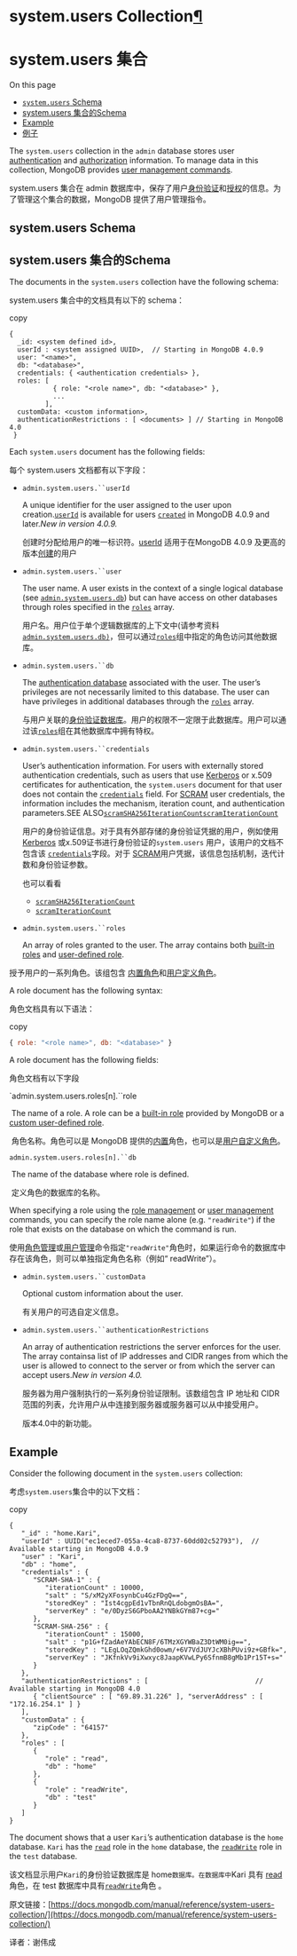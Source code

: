 # system.users  Collection[¶](https://docs.mongodb.com/manual/reference/system-users-collection/#system-users-collection)

# system.users 集合

On this page

- [`system.users` Schema](https://docs.mongodb.com/manual/reference/system-users-collection/#system-users-schema)
- [system.users 集合的Schema](https://docs.mongodb.com/manual/reference/system-users-collection/#system-users-schema)
- [Example](https://docs.mongodb.com/manual/reference/system-users-collection/#example)
- [例子](https://docs.mongodb.com/manual/reference/system-users-collection/#example)

The `system.users` collection in the `admin` database stores user [authentication](https://docs.mongodb.com/manual/core/authentication/#authentication) and [authorization](https://docs.mongodb.com/manual/core/authorization/#authorization) information. To manage data in this collection, MongoDB provides [user management commands](https://docs.mongodb.com/manual/reference/command/#user-management-commands).

system.users 集合在 admin 数据库中，保存了用户[身份验证](https://docs.mongodb.com/manual/core/authentication/#authentication)和[授权](https://docs.mongodb.com/manual/core/authorization/#authorization)的信息。为了管理这个集合的数据，MongoDB 提供了用户管理指令。

## system.users Schema

## system.users 集合的Schema

The documents in the `system.users` collection have the following schema:

system.users 集合中的文档具有以下的 schema：

copy

```
{
  _id: <system defined id>,
  userId : <system assigned UUID>,  // Starting in MongoDB 4.0.9
  user: "<name>",
  db: "<database>",
  credentials: { <authentication credentials> },
  roles: [
           { role: "<role name>", db: "<database>" },
           ...
         ],
  customData: <custom information>,
  authenticationRestrictions : [ <documents> ] // Starting in MongoDB 4.0
 }
```

Each `system.users` document has the following fields:

每个 system.users 文档都有以下字段： 

- `admin.system.users.``userId`

  A unique identifier for the user assigned to the user upon creation.[`userId`](https://docs.mongodb.com/manual/reference/system-users-collection/#admin.system.users.userId) is available for users [`created`](https://docs.mongodb.com/manual/reference/method/db.createUser/#db.createUser) in MongoDB 4.0.9 and later.*New in version 4.0.9.*

  创建时分配给用户的唯一标识符。[userId](https://docs.mongodb.com/manual/reference/system-users-collection/#admin.system.users.userId) 适用于在MongoDB 4.0.9 及更高的版本[创建](https://docs.mongodb.com/manual/reference/method/db.createUser/#db.createUser)的用户

- `admin.system.users.``user`

  The user name. A user exists in the context of a single logical database (see [`admin.system.users.db`](https://docs.mongodb.com/manual/reference/system-users-collection/#admin.system.users.db)) but can have access on other databases through roles specified in the [`roles`](https://docs.mongodb.com/manual/reference/system-users-collection/#admin.system.users.roles) array.

  用户名。用户位于单个逻辑数据库的上下文中(请参考资料[`admin.system.users.db)`](https://docs.mongodb.com/manual/reference/system-users-collection/#admin.system.users.db)，但可以通过[`roles`](https://docs.mongodb.com/manual/reference/system-users-collection/#admin.system.users.roles)组中指定的角色访问其他数据库。 

- `admin.system.users.``db`

  The [authentication database](https://docs.mongodb.com/manual/core/security-users/#authentication-database) associated with the user. The user’s privileges are not necessarily limited to this database. The user can have privileges in additional databases through the [`roles`](https://docs.mongodb.com/manual/reference/system-users-collection/#admin.system.users.roles) array.

  与用户关联的[身份验证数据库](https://docs.mongodb.com/manual/core/security-users/#authentication-database)。用户的权限不一定限于此数据库。用户可以通过该[`roles`](https://docs.mongodb.com/manual/reference/system-users-collection/#admin.system.users.roles)组在其他数据库中拥有特权。

- `admin.system.users.``credentials`

  User’s authentication information. For users with externally stored authentication credentials, such as users that use [Kerberos](https://docs.mongodb.com/manual/tutorial/control-access-to-mongodb-with-kerberos-authentication/) or x.509 certificates for authentication, the `system.users` document for that user does not contain the [`credentials`](https://docs.mongodb.com/manual/reference/system-users-collection/#admin.system.users.credentials) field. For [SCRAM](https://docs.mongodb.com/manual/core/security-scram/#authentication-scram) user credentials, the information includes the mechanism, iteration count, and authentication parameters.SEE ALSO[`scramSHA256IterationCount`](https://docs.mongodb.com/manual/reference/parameters/#param.scramSHA256IterationCount)[`scramIterationCount`](https://docs.mongodb.com/manual/reference/parameters/#param.scramIterationCount)

  用户的身份验证信息。对于具有外部存储的身份验证凭据的用户，例如使用 [Kerberos](https://docs.mongodb.com/manual/tutorial/control-access-to-mongodb-with-kerberos-authentication/) 或x.509证书进行身份验证的`system.users` 用户，该用户的文档不包含该 [`credentials`](https://docs.mongodb.com/manual/reference/system-users-collection/#admin.system.users.credentials)字段。对于 [SCRAM](https://docs.mongodb.com/manual/core/security-scram/#authentication-scram)用户凭据，该信息包括机制，迭代计数和身份验证参数。

  也可以看看

  - [`scramSHA256IterationCount`](https://docs.mongodb.com/manual/reference/parameters/#param.scramSHA256IterationCount)
  - [`scramIterationCount`](https://docs.mongodb.com/manual/reference/parameters/#param.scramIterationCount)

- `admin.system.users.``roles`

  An array of roles granted to the user. The array contains both [built-in roles](https://docs.mongodb.com/manual/reference/built-in-roles/#built-in-roles) and [user-defined role](https://docs.mongodb.com/manual/core/security-user-defined-roles/#user-defined-roles).

 授予用户的一系列角色。该组包含 [内置角色](https://docs.mongodb.com/manual/reference/built-in-roles/#built-in-roles)和[用户定义角色](https://docs.mongodb.com/manual/core/security-user-defined-roles/#user-defined-roles)。

  A role document has the following syntax:

  角色文档具有以下语法：

  copy

  ```js
  { role: "<role name>", db: "<database>" }
  ```

   A role document has the following fields:

  角色文档有以下字段

  `admin.system.users.roles[n].``role

  ​           The name of a role. A role can be a [built-in role](https://docs.mongodb.com/manual/reference/built-in-roles/#built-in-roles) provided by MongoDB or a [custom user-defined role](https://docs.mongodb.com/manual/core/security-user-defined-roles/#user-defined-roles).

  ​           角色名称。角色可以是 MongoDB 提供的[内置](https://docs.mongodb.com/manual/reference/built-in-roles/#built-in-roles)角色，也可以是[用户自定义角色](https://docs.mongodb.com/manual/core/security-user-defined-roles/#user-defined-roles)。

  `admin.system.users.roles[n].``db`

  ​           The name of the database where role is defined.

  ​          定义角色的数据库的名称。

  When specifying a role using the [role management](https://docs.mongodb.com/manual/reference/command/#role-management-commands) or [user management](https://docs.mongodb.com/manual/reference/command/#user-management-commands) commands, you can specify the role name alone (e.g. `"readWrite"`) if the role that exists on the database on which the command is run.

  使用[角色管理](https://docs.mongodb.com/manual/reference/command/#role-management-commands)或[用户管理](https://docs.mongodb.com/manual/reference/command/#user-management-commands)命令指定`"readWrite"`角色时，如果运行命令的数据库中存在该角色，则可以单独指定角色名称（例如“ readWrite”）。

- `admin.system.users.``customData`

  Optional custom information about the user.

  有关用户的可选自定义信息。

- `admin.system.users.``authenticationRestrictions`

  An array of authentication restrictions the server enforces for the user. The array containsa list of IP addresses and CIDR ranges from which the user is allowed to connect to the server or from which the server can accept users.*New in version 4.0.*
  
  服务器为用户强制执行的一系列身份验证限制。该数组包含 IP 地址和 CIDR 范围的列表，允许用户从中连接到服务器或服务器可以从中接受用户。
  
  版本4.0中的新功能。

## Example

Consider the following document in the `system.users` collection:

考虑`system.users`集合中的以下文档：

copy

```
{
   "_id" : "home.Kari",
   "userId" : UUID("ec1eced7-055a-4ca8-8737-60dd02c52793"),  // Available starting in MongoDB 4.0.9
   "user" : "Kari",
   "db" : "home",
   "credentials" : {
      "SCRAM-SHA-1" : {
         "iterationCount" : 10000,
         "salt" : "S/xM2yXFosynbCu4GzFDgQ==",
         "storedKey" : "Ist4cgpEd1vTbnRnQLdobgmOsBA=",
         "serverKey" : "e/0DyzS6GPboAA2YNBkGYm87+cg="
      },
      "SCRAM-SHA-256" : {
         "iterationCount" : 15000,
         "salt" : "p1G+fZadAeYAbECN8F/6TMzXGYWBaZ3DtWM0ig==",
         "storedKey" : "LEgLOqZQmkGhd0owm/+6V7VdJUYJcXBhPUvi9z+GBfk=",
         "serverKey" : "JKfnkVv9iXwxyc8JaapKVwLPy6SfnmB8gMb1Pr15T+s="
      }
   },
   "authenticationRestrictions" : [                           // Available starting in MongoDB 4.0
      { "clientSource" : [ "69.89.31.226" ], "serverAddress" : [ "172.16.254.1" ] }
   ],
   "customData" : {
      "zipCode" : "64157"
   },
   "roles" : [
      {
         "role" : "read",
         "db" : "home"
      },
      {
         "role" : "readWrite",
         "db" : "test"
      }
   ]
}
```

The document shows that a user `Kari`’s authentication database is the `home` database. `Kari` has the [`read`](https://docs.mongodb.com/manual/reference/built-in-roles/#read) role in the `home` database, the [`readWrite`](https://docs.mongodb.com/manual/reference/built-in-roles/#readWrite) role in the `test` database.

该文档显示用户`Kari`的身份验证数据库是 home`数据库。在数据库中`Kari 具有 [read](https://docs.mongodb.com/manual/reference/built-in-roles/#read) 角色，在 test 数据库中具有[`readWrite`](https://docs.mongodb.com/manual/reference/built-in-roles/#readWrite)角色 。


原文链接：[https://docs.mongodb.com/manual/reference/system-users-collection/](https://docs.mongodb.com/manual/reference/system-users-collection/)

译者：谢伟成

